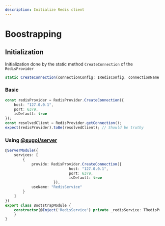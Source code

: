 ```yaml
---
description: Initialize Redis client
---
```


# Boostrapping



## Initialization

Initialization done by the static method `CreateConnection` of the `RedisProvider`

```typescript
static CreateConnection(connectionConfig: IRedisConfig, connectionName: string): TRedisProvider;
```

### **Basic**

```typescript
const redisProvider = RedisProvider.CreateConnection({
    host: "127.0.0.1",
    port: 6379,
    isDefault: true
});
const resolvedClient = RedisProvider.getConnection();
expect(redisProvider).toBe(resolvedClient); // Should be truthy
```

### Using [@sugoi/server](https://www.npmjs.com/package/@sugoi/server)

```typescript
@ServerModule({
    services: [
        {
            provide: RedisProvider.CreateConnection({
                             host: "127.0.0.1",
                             port: 6379,
                             isDefault: true
                      }),
            useName: "RedisService"
        }
    ]
})
export class BootstrapModule {
    constructor(@Inject('RedisService') private _redisService: TRedisProvider) {
    }
}
```

